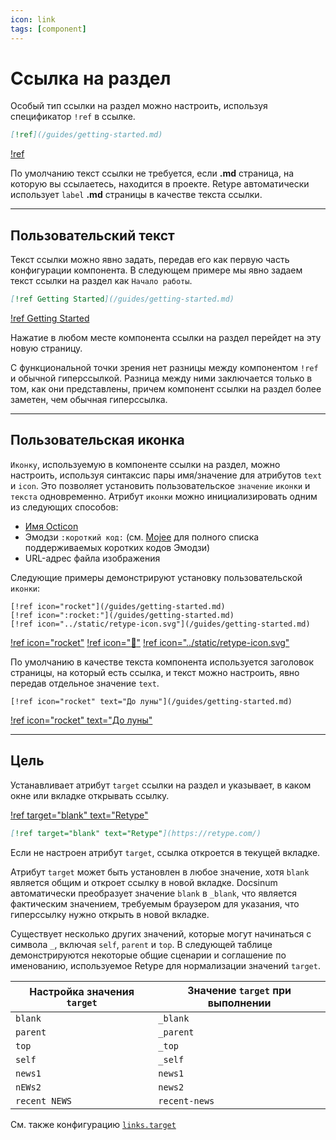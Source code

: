 ```yaml
---
icon: link
tags: [component]
---
```

# Ссылка на раздел

Особый тип ссылки на раздел можно настроить, используя спецификатор `!ref` в ссылке.

```md
[!ref](/guides/getting-started.md)
```

[!ref](/guides/getting-started.md)

По умолчанию текст ссылки не требуется, если **.md** страница, на которую вы ссылаетесь, находится в проекте. Retype автоматически использует `label` **.md** страницы в качестве текста ссылки.

---

## Пользовательский текст

Текст ссылки можно явно задать, передав его как первую часть конфигурации компонента. В следующем примере мы явно задаем текст ссылки на раздел как `Начало работы`.

```md
[!ref Getting Started](/guides/getting-started.md)
```

[!ref Getting Started](/guides/getting-started.md)

Нажатие в любом месте компонента ссылки на раздел перейдет на эту новую страницу.

С функциональной точки зрения нет разницы между компонентом `!ref` и обычной гиперссылкой. Разница между ними заключается только в том, как они представлены, причем компонент ссылки на раздел более заметен, чем обычная гиперссылка.

---

## Пользовательская иконка

`Иконку`, используемую в компоненте ссылки на раздел, можно настроить, используя синтаксис пары имя/значение для атрибутов `text` и `icon`. Это позволяет установить пользовательское `значение` `иконки` и `текста` одновременно. Атрибут `иконки` можно инициализировать одним из следующих способов:
- [Имя Octicon](/components/octicons.md)
- Эмодзи `:короткий код:` (см. [Mojee](https://mojee.io/emojis) для полного списка поддерживаемых коротких кодов Эмодзи)
- URL-адрес файла изображения

Следующие примеры демонстрируют установку пользовательской `иконки`:

```
[!ref icon="rocket"](/guides/getting-started.md)
[!ref icon=":rocket:"](/guides/getting-started.md)
[!ref icon="../static/retype-icon.svg"](/guides/getting-started.md)
```

[!ref icon="rocket"](/guides/getting-started.md)
[!ref icon=":rocket:"](/guides/getting-started.md)
[!ref icon="../static/retype-icon.svg"](/guides/getting-started.md)

По умолчанию в качестве текста компонента используется заголовок страницы, на который есть ссылка, и текст можно настроить, явно передав отдельное значение `text`.

```
[!ref icon="rocket" text="До луны"](/guides/getting-started.md)
```

[!ref icon="rocket" text="До луны"](/guides/getting-started.md)

---

## Цель

Устанавливает атрибут `target` ссылки на раздел и указывает, в каком окне или вкладке открывать ссылку.

[!ref target="blank" text="Retype"](https://retype.com/)

```md
[!ref target="blank" text="Retype"](https://retype.com/)
```

Если не настроен атрибут `target`, ссылка откроется в текущей вкладке.

Атрибут `target` может быть установлен в любое значение, хотя `blank` является общим и откроет ссылку в новой вкладке. Docsinum автоматически преобразует значение `blank` в `_blank`, что является фактическим значением, требуемым браузером для указания, что гиперссылку нужно открыть в новой вкладке.

Существует несколько других значений, которые могут начинаться с символа `_`, включая `self`, `parent` и `top`. В следующей таблице демонстрируются некоторые общие сценарии и соглашение по именованию, используемое Retype для нормализации значений `target`.

Настройка значения  `target` | Значение  `target` при выполнении
--- | ---
`blank` | `_blank`
`parent` | `_parent`
`top` | `_top`
`self` | `_self`
`news1` | `news1`
`nEWs2` | `news2`
`recent NEWS` | `recent-news`

См. также конфигурацию [`links.target`](/configuration/project.md#target)